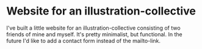 # Website for an illustration-collective

I've built a little website for  an illustration-collective consisting of two friends of mine and myself.
It's pretty minimalist, but functional.
In the future I'd like to add a contact form instead of the mailto-link.
